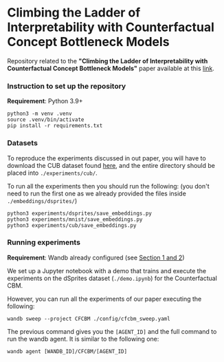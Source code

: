 # Climbing the Ladder of Interpretability with Counterfactual Concept Bottleneck Models

Repository related to the **"Climbing the Ladder of Interpretability with Counterfactual Concept Bottleneck Models"** paper available at this [link](https://arxiv.org/abs/2402.01408).

### Instruction to set up the repository

**Requirement**: Python 3.9+

```
python3 -m venv .venv
source .venv/bin/activate
pip install -r requirements.txt
```

### Datasets

To reproduce the experiments discussed in out paper, you will have to download the CUB dataset found [here](https://worksheets.codalab.org/bundles/0xd013a7ba2e88481bbc07e787f73109f5), and the entire directory should be placed into ```./experiments/cub/```.

To run all the experiments then you should run the following: 
(you don't need to run the first one as we already provided the files inside ```./embeddings/dsprites/```)

```
python3 experiments/dsprites/save_embeddings.py
python3 experiments/mnist/save_embeddings.py
python3 experiments/cub/save_embeddings.py
```

### Running experiments

**Requirement**: Wandb already configured (see [Section 1 and 2](https://docs.wandb.ai/quickstart))

We set up a Jupyter notebook with a demo that trains and execute the experiments on the dSprites dataset (```./demo.ipynb```) for the Counterfactual CBM.

However, you can run all the experiments of our paper executing the following: 

```
wandb sweep --project CFCBM ./config/cfcbm_sweep.yaml
```

The previous command gives you the ```[AGENT_ID]``` and the full command to run the wandb agent. It is similar to the following one:
```
wandb agent [WANDB_ID]/CFCBM/[AGENT_ID]
```

